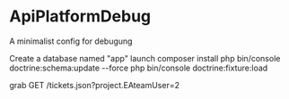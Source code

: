 # ApiPlatformDebug
A minimalist config for debugung

Create a database named "app"
launch composer install
php bin/console doctrine:schema:update --force
php bin/console doctrine:fixture:load

grab GET  /tickets.json?project.EAteamUser=2
